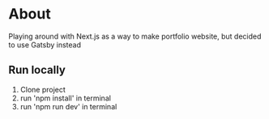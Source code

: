 # About

Playing around with Next.js as a way to make portfolio website, but decided to use Gatsby instead

## Run locally

1. Clone project
2. run 'npm install' in terminal
3. run 'npm run dev' in terminal